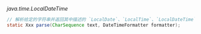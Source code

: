 *java.time.LocalDateTime*

```java
// 解析给定的字符串并返回其中描述的 `LocalDate`、`LocalTime`、`LocalDateTime` 或 `ZonedDateTime` 如果解析不成功，则抛出 `DateTimeParseException` 异常
static Xxx parse(CharSequence text, DateTimeFormatter formatter);
```